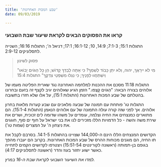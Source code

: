 ```yaml
---
title: 'שבע המכות האחרונות'
date: 09/03/2019

---
```


### קראו את הפסוקים הבאים לקראת שיעור שבת השבועי
התגלות 15:1; 7:1-3; 14:9, 10; 16:1-12; 17:1; דניאל ה'; התגלות 16:16; השנייה לתסלוניקים 2:9-12.

> <p>פסוק לשינון</p>
> "מִי לֹא יִירָאֲךָ, יהוה, וְלֹא יִתֵּן כָּבוֹד לְשִׁמְךָ? כִּי אַתָּה לְבַדְּךָ קָדוֹשׁ; הֵן כָּל הַגּוֹיִם יָבוֹאוּ וְיִשְׁתַּחֲווּ לְפָנֶיךָ; כִּי נִגְלוּ מִשְׁפְּטֵי צִדְקֶךָ" התגלות 15:4

התגלות 11:18 מסכם את ההכנות למלחמה האחרונה נגד שארית הפליטה מעמו של אלוהים בצורה הבאה: "הַגּוֹיִם קָצְפוּ." הזמן הגיע שאלוהים יגיב לקצף זה בזעם ובחרונו בהטלתם של שבע המכות האחרונות (התגלות 15:1), על אלו שלא חזרו בתשובה.

התגלות טו' פותחת עם תמונה של שבעה מלאכים עם שבע קערות מלאות בחרון אלוהים. אך לפני שזה קורה   עולה התמונה של עם אלוהים הנאמן (התגלות 15:1-4). הם מתוארים כמנצחים את החיה וצלמה, עומדים על משהו שדומה לים זכוכית, ושרים את שירת משה והשה - כל הדמויות הללו מזכירים לנו את בני ישראל על חוף ים סוף, חוגגים את ניצחון ה' על המצרים (שמות טו'). 

הקדושים המנצחים הללו הינם ה-144,000 שצויינו בהתגלות 14:1-5. בסרבם לקבל את תו החיה, הם מוגנים מכוחות ההרס של שבע המכות האחרונות. בקרוב הם יעברו מהפך בגופם בן-תמותה (ראשונה לקורינטים 15:51-54) ויצטרפו לקדושים הקמים לתחייה כאשר ישוע יחזור בעוז והדר (ראשונה לתסלוניקים 4:17).

_למדו את השיעור השבועי לקראת שבת ה-16 במרץ._